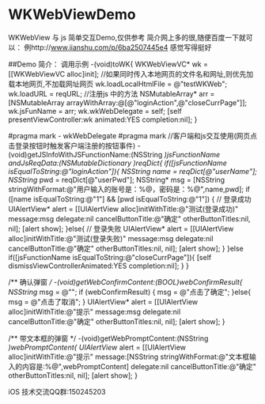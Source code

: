 # WKWebViewDemo
WKWebView 与  js 简单交互Demo,仅供参考
简介网上多的很,随便百度一下就可以：  例http://www.jianshu.com/p/6ba2507445e4  感觉写得挺好

##Demo 简介：
调用示例
-(void)toWK{
    WKWebViewVC* wk = [[WKWebViewVC alloc]init];
    //如果同时传入本地网页的文件名和网址,则优先加载本地网页,不加载网址网页
    wk.loadLocalHtmlFile = @"testWKWeb";
    wk.loadURL = reqURL;
    //注册js 中的方法
    NSMutableArray* arr = [NSMutableArray arrayWithArray:@[@"loginAction",@"closeCurrPage"]];    
    wk.jsFunName = arr;
    wk.wkWebDelegate = self;
    [self presentViewController:wk animated:YES completion:nil];
}

#pragma mark - wkWebDelegate
#pragma mark
//客户端和js交互使用(网页点击登录按钮时触发客户端注册的按钮事件)
-(void)getJSInfoWithJSFunctionName:(NSString *)jsFunctionName andJsReqData:(NSMutableDictionary *)reqDict{
    if([jsFunctionName isEqualToString:@"loginAction"]){
        NSString* name = reqDict[@"userName"];
        NSString* pwd = reqDict[@"userPwd"];
        NSString* msg = [NSString stringWithFormat:@"用户输入的账号是：%@，密码是：%@",name,pwd];
        if ([name isEqualToString:@"1"] && [pwd isEqualToString:@"1"]) {
            // 登录成功
            UIAlertView* alert = [[UIAlertView alloc]initWithTitle:@"测试(登录成功)" message:msg delegate:nil cancelButtonTitle:@"确定" otherButtonTitles:nil, nil];
            [alert show];
        }else{
            // 登录失败
            UIAlertView* alert = [[UIAlertView alloc]initWithTitle:@"测试(登录失败)" message:msg delegate:nil cancelButtonTitle:@"确定" otherButtonTitles:nil, nil];
            [alert show];
        }
    }else if([jsFunctionName isEqualToString:@"closeCurrPage"]){
        [self dismissViewControllerAnimated:YES completion:nil];
    }
}

/** 确认弹窗 */
-(void)getWebConfirmContent:(BOOL)webConfirmResult{
    NSString* msg = @"";
    if (webConfirmResult) {
        msg = @"点击了确定";
    }else{
        msg = @"点击了取消";
    }
    UIAlertView* alert = [[UIAlertView alloc]initWithTitle:@"提示" message:msg delegate:nil cancelButtonTitle:@"确定" otherButtonTitles:nil, nil];
    [alert show];
}

/** 带文本框的弹窗 */
-(void)getWebPromptContent:(NSString *)webPromptContent{
    UIAlertView* alert = [[UIAlertView alloc]initWithTitle:@"提示" message:[NSString stringWithFormat:@"文本框输入的内容是:%@",webPromptContent] delegate:nil cancelButtonTitle:@"确定" otherButtonTitles:nil, nil];
    [alert show];
}


iOS 技术交流QQ群:150245203

